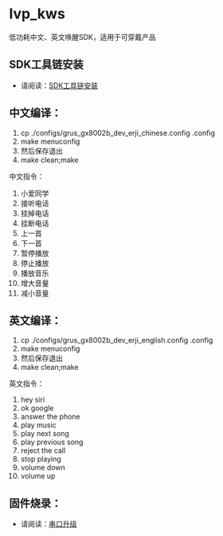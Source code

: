 # lvp_kws
低功耗中文、英文唤醒SDK，适用于可穿戴产品

## SDK工具链安装
* 请阅读：[SDK工具链安装](https://nationalchip.gitlab.io/ai_audio_docs/software/lvp/SDK%E5%BC%80%E5%8F%91%E6%8C%87%E5%8D%97/SDK%E5%BF%AB%E9%80%9F%E5%85%A5%E9%97%A8/%E6%90%AD%E5%BB%BA%E5%BC%80%E5%8F%91%E7%8E%AF%E5%A2%83/#1-sdk)

## 中文编译：
1. cp ./configs/grus_gx8002b_dev_erji_chinese.config .config
2. make menuconfig
3. 然后保存退出
4. make clean;make

中文指令：
1. 小爱同学
2. 接听电话
3. 挂掉电话
4. 挂断电话
5. 上一首
6. 下一首
7. 暂停播放
8. 停止播放
9. 播放音乐
10. 增大音量
11. 减小音量

## 英文编译：
1. cp ./configs/grus_gx8002b_dev_erji_english.config .config
2. make menuconfig
3. 然后保存退出
4. make clean;make

英文指令：
1. hey siri
2. ok google
3. answer the phone
4. play music
5. play next song
6. play previous song
7. reject the call
8. stop playing
9. volume down
10. volume up

## 固件烧录：
* 请阅读：[串口升级](https://nationalchip.gitlab.io/ai_audio_docs/software/lvp/SDK%E5%BC%80%E5%8F%91%E6%8C%87%E5%8D%97/SDK%E5%BF%AB%E9%80%9F%E5%85%A5%E9%97%A8/%E4%B8%B2%E5%8F%A3%E5%8D%87%E7%BA%A7/)

